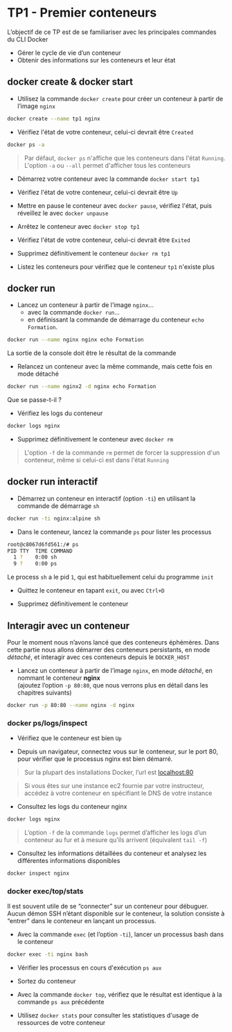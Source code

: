 # TP1 - Premier conteneurs

L’objectif de ce TP est de se familiariser avec les principales commandes du CLI Docker

- Gérer le cycle de vie d’un conteneur
- Obtenir des informations sur les conteneurs et leur état

## docker create & docker start

- Utilisez la commande `docker create` pour créer un conteneur à partir de l’image `nginx`

```bash
docker create --name tp1 nginx
```

- Vérifiez l'état de votre conteneur, celui-ci devrait être `Created`

```bash
docker ps -a
```

> Par défaut, `docker ps` n'affiche que les conteneurs dans l'état `Running`.<br />
L'option `-a` ou `--all` permet d'afficher tous les conteneurs

- Démarrez votre conteneur avec la commande `docker start tp1`

- Vérifiez l'état de votre conteneur, celui-ci devrait être `Up`

- Mettre en pause le conteneur avec `docker pause`, vérifiez l'état, puis réveillez le avec `docker unpause`

- Arrêtez le conteneur avec `docker stop tp1`

- Vérifiez l'état de votre conteneur, celui-ci devrait être `Exited`

- Supprimez définitivement le conteneur `docker rm tp1`

- Listez les conteneurs pour vérifiez que le conteneur `tp1` n'existe plus

## docker run

- Lancez un conteneur à partir de l’image `nginx`...
  - avec la commande `docker run`...
  - en définissant la commande de démarrage du conteneur `echo Formation`.

```bash
docker run --name nginx nginx echo Formation
```

La sortie de la console doit être le résultat de la commande

- Relancez un conteneur avec la même commande, mais cette fois en mode détaché

```bash
docker run --name nginx2 -d nginx echo Formation
```

Que se passe-t-il ?

- Vérifiez les logs du conteneur

```bash
docker logs nginx
```

- Supprimez définitivement le conteneur avec `docker rm`

> L'option `-f` de la commande `rm` permet de forcer la suppression d'un conteneur, même si celui-ci est dans l'état `Running`

## docker run interactif

- Démarrez un conteneur en interactif (option `-ti`) en utilisant la commande de démarrage `sh`

```bash
docker run -ti nginx:alpine sh
```

- Dans le conteneur, lancez la commande `ps` pour lister les processus

```bash
root@c8067d6fd561:/# ps
PID TTY  TIME COMMAND
  1 ?    0:00 sh
  9 ?    0:00 ps
```

Le process `sh` a le pid `1`, qui est habituellement celui du programme `init`

- Quittez le conteneur en tapant `exit`, ou avec `Ctrl+D`

- Supprimez définitivement le conteneur

## Interagir avec un conteneur

Pour le moment nous n’avons lancé que des conteneurs éphémères. Dans cette partie nous allons démarrer des conteneurs persistants, en mode *détaché*, et interagir avec ces conteneurs depuis le `DOCKER_HOST`

- Lancez un conteneur à partir de l’image `nginx`, en mode *détaché*, en nommant le conteneur **nginx** <br />
(ajoutez l’option `-p 80:80`, que nous verrons plus en détail dans les chapitres suivants)


```bash
docker run -p 80:80 --name nginx -d nginx
```

### docker ps/logs/inspect

- Vérifiez que le conteneur est bien `Up`

- Depuis un navigateur, connectez vous sur le conteneur, sur le port 80, pour vérifier que le processus nginx est bien démarré.

> Sur la plupart des installations Docker, l’url est [localhost:80](http://localhost:80)

> Si vous êtes sur une instance ec2 fournie par votre instructeur, accédez à votre conteneur en spécifiant le DNS de votre instance

- Consultez les logs du conteneur nginx

```bash
docker logs nginx
```
>L’option `-f` de la commande `logs` permet d’afficher les logs d’un conteneur au fur et à mesure qu’ils arrivent (équivalent `tail -f`)


- Consultez les informations détaillées du conteneur et analysez les différentes informations disponibles

```bash
docker inspect nginx
```

### docker exec/top/stats

Il est souvent utile de se “connecter” sur un conteneur pour débuguer. Aucun démon SSH n’étant disponible sur le conteneur, la solution consiste à “entrer” dans le conteneur en lançant un processus.

- Avec la commande `exec` (et l’option `-ti`), lancer un processus bash dans le conteneur

```bash
docker exec -ti nginx bash
```

- Vérifier les processus en cours d'exécution `ps aux`

- Sortez du conteneur

- Avec la commande `docker top`, vérifiez que le résultat est identique à la commande `ps aux` précédente

- Utilisez `docker stats` pour consulter les statistiques d'usage de ressources de votre conteneur
